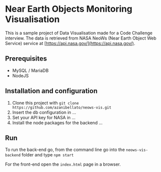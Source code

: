 # Near Earth Objects Monitoring Visualisation

This is a sample project of Data Visualisation made for a Code Challenge interview.
The data is retrieved from NASA NeoWs (Near Earth Object Web Service) service at [https://api.nasa.gov/](https://api.nasa.gov/).

## Prerequisites

- MySQL / MariaDB
- NodeJS

## Installation and configuration

1. Clone this project with ```git clone https://github.com/azanibellato/neows-vis.git```
2. Insert the db configuration in ...
3. Set your API key for NASA  in ...
4. Install the node packages for the backend ...

## Run

To run the back-end go, from the command line go into the `neows-vis-backend` folder and type
``` npm start ```

For the front-end open the `index.html` page in a browser.
